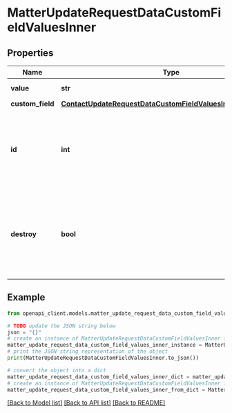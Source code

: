 # MatterUpdateRequestDataCustomFieldValuesInner


## Properties

Name | Type | Description | Notes
------------ | ------------- | ------------- | -------------
**value** | **str** | The value of the CustomFieldValue. | [optional] 
**custom_field** | [**ContactUpdateRequestDataCustomFieldValuesInnerCustomField**](ContactUpdateRequestDataCustomFieldValuesInnerCustomField.md) |  | [optional] 
**id** | **int** | The unique identifier for a single CustomFieldValue associated with the Matter. The keyword &#x60;null&#x60; is not valid for this field. | [optional] 
**destroy** | **bool** | The destroy flag. If the flag is set to &#x60;true&#x60; and the unique identifier of the associated CustomFieldValue is present, the CustomFieldValue is deleted from the Matter. | [optional] 

## Example

```python
from openapi_client.models.matter_update_request_data_custom_field_values_inner import MatterUpdateRequestDataCustomFieldValuesInner

# TODO update the JSON string below
json = "{}"
# create an instance of MatterUpdateRequestDataCustomFieldValuesInner from a JSON string
matter_update_request_data_custom_field_values_inner_instance = MatterUpdateRequestDataCustomFieldValuesInner.from_json(json)
# print the JSON string representation of the object
print(MatterUpdateRequestDataCustomFieldValuesInner.to_json())

# convert the object into a dict
matter_update_request_data_custom_field_values_inner_dict = matter_update_request_data_custom_field_values_inner_instance.to_dict()
# create an instance of MatterUpdateRequestDataCustomFieldValuesInner from a dict
matter_update_request_data_custom_field_values_inner_from_dict = MatterUpdateRequestDataCustomFieldValuesInner.from_dict(matter_update_request_data_custom_field_values_inner_dict)
```
[[Back to Model list]](../README.md#documentation-for-models) [[Back to API list]](../README.md#documentation-for-api-endpoints) [[Back to README]](../README.md)


